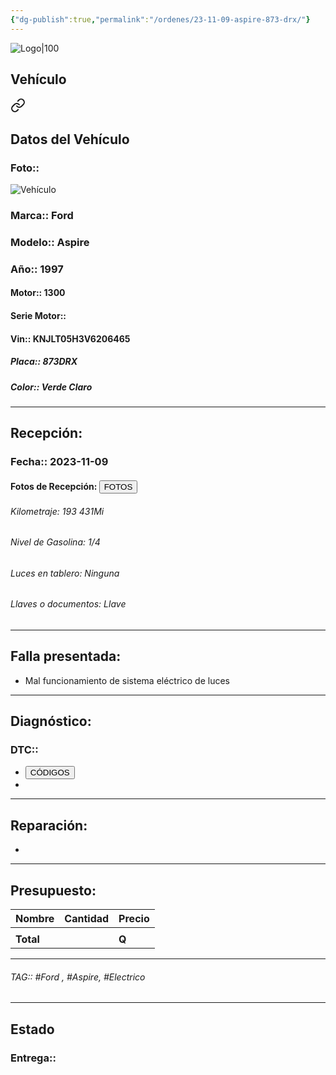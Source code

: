 ```yaml
---
{"dg-publish":true,"permalink":"/ordenes/23-11-09-aspire-873-drx/"}
---
```


![Logo|100](http://drive.google.com/uc?export=view&id=137fl3TIZ0-PU8b-Pt0bsjclwHub_u78G)

## Vehículo

<div class="transclusion internal-embed is-loaded"><a class="markdown-embed-link" href="/vehiculos/ford/aspire-873-drx/#datos-del-vehiculo" aria-label="Open link"><svg xmlns="http://www.w3.org/2000/svg" width="24" height="24" viewBox="0 0 24 24" fill="none" stroke="currentColor" stroke-width="2" stroke-linecap="round" stroke-linejoin="round" class="svg-icon lucide-link"><path d="M10 13a5 5 0 0 0 7.54.54l3-3a5 5 0 0 0-7.07-7.07l-1.72 1.71"></path><path d="M14 11a5 5 0 0 0-7.54-.54l-3 3a5 5 0 0 0 7.07 7.07l1.71-1.71"></path></svg></a><div class="markdown-embed">



## Datos del Vehículo 
### Foto:: 
![Vehículo](http://drive.google.com/uc?export=view&id=15v8LAHf-0y5hIxKRX6KoamBJ8-8aMEsf)

### Marca:: Ford 
### Modelo:: Aspire
### Año:: 1997
#### Motor:: 1300
#### Serie Motor:: 
#### Vin:: KNJLT05H3V6206465
##### Placa:: 873DRX
##### Color:: Verde Claro
---


</div></div>


## Recepción:
### Fecha:: 2023-11-09
#### Fotos de Recepción: <a href="http"><button class="btn success">FOTOS</button></a>

###### Kilometraje: 193 431Mi
###### Nivel de Gasolina: 1/4
###### Luces en tablero: Ninguna 
###### Llaves o documentos: Llave

---

## Falla presentada:
- Mal funcionamiento de sistema eléctrico de luces 


---

## Diagnóstico:
### DTC:: 

- <a href="http"><button class="btn success">CÓDIGOS</button></a>
- 

---
## Reparación:
- 

---

## Presupuesto:

| Nombre | Cantidad | Precio |
| ------ | -------- | ------ |
|        |          |        |
| **Total**       |        |    **Q**    |

---

###### TAG:: #Ford , #Aspire, #Electrico 

---

## Estado

### Entrega:: 